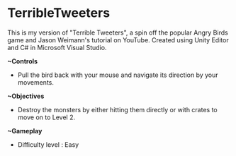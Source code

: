 # TerribleTweeters
This is my version of "Terrible Tweeters", a spin off the popular Angry Birds game and Jason Weimann's tutorial on YouTube. Created using Unity Editor and C# in Microsoft Visual Studio.

**~Controls** 
- Pull the bird back with your mouse and navigate its direction by your movements.


**~Objectives**
- Destroy the monsters by either hitting them directly or with crates to move on to Level 2.


**~Gameplay**
- Difficulty level : Easy
